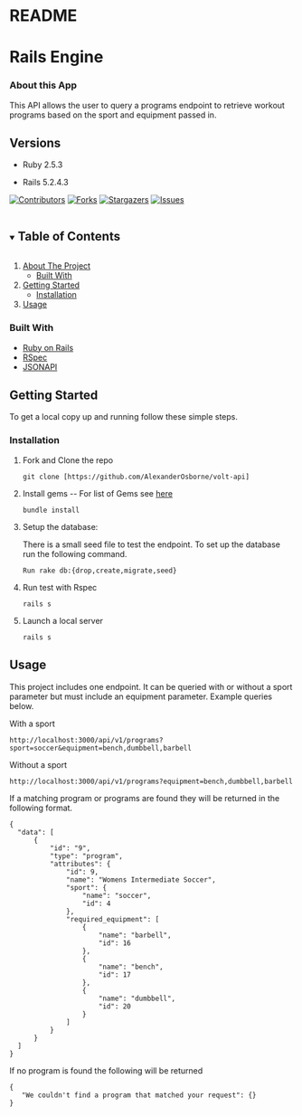 # README

# Rails Engine

### About this App

This API allows the user to query a programs endpoint to retrieve workout programs based on the sport and equipment passed in.

## Versions

- Ruby 2.5.3

- Rails 5.2.4.3

[![Contributors][contributors-shield]][contributors-url]
[![Forks][forks-shield]][forks-url]
[![Stargazers][stars-shield]][stars-url]
[![Issues][issues-shield]][issues-url]



<!-- TABLE OF CONTENTS -->
<details open="open">
  <summary><h2 style="display: inline-block">Table of Contents</h2></summary>
  <ol>
    <li>
      <a href="#about-the-project">About The Project</a>
      <ul>
        <li><a href="#built-with">Built With</a></li>
      </ul>
    </li>
    <li>
      <a href="#getting-started">Getting Started</a>
      <ul>
        <li><a href="#installation">Installation</a></li>
      </ul>
    </li>
    <li><a href="#usage">Usage</a></li>
  </ol>
</details>

### Built With

* [Ruby on Rails](https://rubyonrails.org/)
* [RSpec](https://github.com/rspec/rspec-rails)
* [JSONAPI](https://github.com/jsonapi-serializer/jsonapi-serializer)


<!-- GETTING STARTED -->
## Getting Started

To get a local copy up and running follow these simple steps.

### Installation

1. Fork and Clone the repo
   ```
   git clone [https://github.com/AlexanderOsborne/volt-api]
   ```
2. Install gems
     -- For list of Gems see [here](https://github.com/AlexanderOsborne/volt-api/blob/main/Gemfile)
   ```
   bundle install
   ```
3. Setup the database: 
   
   There is a small seed file to test the endpoint. To set up the database run the following command.
   ```
   Run rake db:{drop,create,migrate,seed} 
   ```
   
4. Run test with Rspec
   ```
   rails s
   ```

5. Launch a local server
   ```
   rails s
   ```

<!-- USAGE EXAMPLES -->
## Usage

This project includes one endpoint. It can be queried with or without a sport parameter but must include an equipment parameter. Example queries below.

  With a sport
  ```
  http://localhost:3000/api/v1/programs?sport=soccer&equipment=bench,dumbbell,barbell
  ```
  
  Without a sport
  ```
  http://localhost:3000/api/v1/programs?equipment=bench,dumbbell,barbell
  ```
If a matching program or programs are found they will be returned in the following format.

  ```
  {
    "data": [
        {
            "id": "9",
            "type": "program",
            "attributes": {
                "id": 9,
                "name": "Womens Intermediate Soccer",
                "sport": {
                    "name": "soccer",
                    "id": 4
                },
                "required_equipment": [
                    {
                        "name": "barbell",
                        "id": 16
                    },
                    {
                        "name": "bench",
                        "id": 17
                    },
                    {
                        "name": "dumbbell",
                        "id": 20
                    }
                ]
            }
        }
    ]
}
  ```
 If no program is found the following will be returned
 ```
 {
    "We couldn't find a program that matched your request": {}
}
 ```


<!-- MARKDOWN LINKS & IMAGES -->
<!-- https://www.markdownguide.org/basic-syntax/#reference-style-links -->
[contributors-shield]: https://img.shields.io/github/contributors/AlexanderOsborne/volt-api.svg?style=for-the-badge
[contributors-url]: https://github.com/AlexanderOsborne/volt-api/graphs/contributors
[forks-shield]: https://img.shields.io/github/forks/AlexanderOsborne/volt-api.svg?style=for-the-badge
[forks-url]: https://github.com/AlexanderOsborne/volt-api/network/members
[stars-shield]: https://img.shields.io/github/stars/AlexanderOsborne/volt-api.svg?style=for-the-badge
[stars-url]: https://github.com/AlexanderOsborne/volt-api/stargazers
[issues-shield]: https://img.shields.io/github/issues/AlexanderOsborne/volt-api.svg?style=for-the-badge
[issues-url]: https://github.com/AlexanderOsbornee/volt-apio/issues
[license-shield]: https://img.shields.io/github/license/AlexanderOsborne/volt-api.svg?style=for-the-badge
[license-url]: https://github.com/AlexanderOsborne/volt-api/blob/master/LICENSE.txt
[linkedin-shield]: https://img.shields.io/badge/-LinkedIn-black.svg?style=for-the-badge&logo=linkedin&colorB=555
[linkedin-url]: https://linkedin.com/in/alex-osborne
